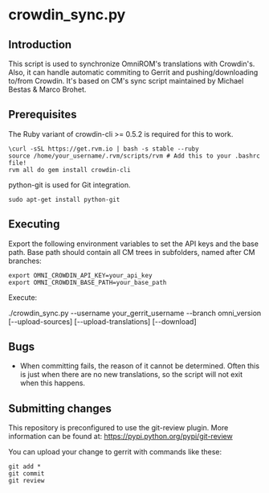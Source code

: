 crowdin_sync.py
==================

Introduction
------------
This script is used to synchronize OmniROM's translations with Crowdin's. Also, it can handle
automatic commiting to Gerrit and pushing/downloading to/from Crowdin. It's based on CM's sync
script maintained by Michael Bestas & Marco Brohet.

Prerequisites
-------------
The Ruby variant of crowdin-cli >= 0.5.2 is required for this to work.

    \curl -sSL https://get.rvm.io | bash -s stable --ruby
    source /home/your_username/.rvm/scripts/rvm # Add this to your .bashrc file!
    rvm all do gem install crowdin-cli

python-git is used for Git integration.

    sudo apt-get install python-git

Executing
---------
Export the following environment variables to set the API keys and the base path.
Base path should contain all CM trees in subfolders, named after CM branches:

    export OMNI_CROWDIN_API_KEY=your_api_key
    export OMNI_CROWDIN_BASE_PATH=your_base_path

Execute:

 ./crowdin_sync.py --username your_gerrit_username --branch omni_version [--upload-sources] [--upload-translations] [--download]

Bugs
----
 - When committing fails, the reason of it cannot be determined. Often this is just when there
   are no new translations, so the script will not exit when this happens.

Submitting changes
------------------
This repository is preconfigured to use the git-review plugin. More information can be found at:
https://pypi.python.org/pypi/git-review

You can upload your change to gerrit with commands like these:

    git add *
    git commit
    git review

